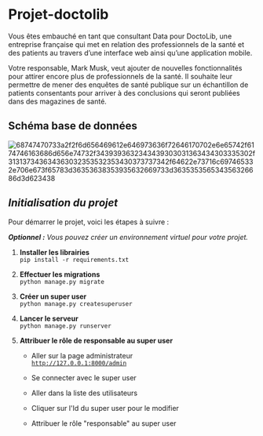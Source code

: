 # Projet-doctolib

Vous êtes embauché en tant que consultant Data pour DoctoLib, une entreprise française qui met en relation des  professionnels de la santé et des patients au travers d’une interface web ainsi qu’une application mobile. 

Votre responsable, Mark Musk, veut ajouter de nouvelles fonctionnalités pour attirer encore plus de professionnels de la santé. Il souhaite leur permettre de mener des enquêtes de santé publique sur un échantillon de patients consentants pour arriver à des conclusions qui seront publiées dans des magazines de santé.

## Schéma base de données
![68747470733a2f2f6d656469612e646973636f72646170702e6e65742f6174746163686d656e74732f3439393632343439303031363434303335302f313137343634363032353532353430373737342f64622e73716c697465332e706e673f65783d36353638353935632669733d363535356534356326686d3d623438](https://github.com/ernoux41m/Projet-doctolib/assets/16134455/b5df4037-af29-4513-a5f1-a28ef8121a90)


## *Initialisation du projet*

Pour démarrer le projet, voici les étapes à suivre :

***Optionnel :** Vous pouvez créer un environnement virtuel pour votre projet.*

1. **Installer les librairies**  
`pip install -r requirements.txt`

2. **Effectuer les migrations**  
`python manage.py migrate`

3. **Créer un super user**  
`python manage.py createsuperuser`

4. **Lancer le serveur**  
`python manage.py runserver`

5. **Attribuer le rôle de responsable au super user**
   - Aller sur la page administrateur  
[`http://127.0.0.1:8000/admin`](http://127.0.0.1:8000/admin)

   - Se connecter avec le super user

   - Aller dans la liste des utilisateurs

   - Cliquer sur l'Id du super user pour le modifier

   - Attribuer le rôle "responsable" au super user  
